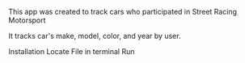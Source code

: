 This app was created to track cars who participated in Street Racing Motorsport

It tracks car's make, model, color, and year by user.

Installation
Locate File in terminal
Run 
